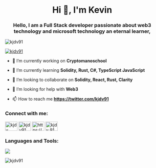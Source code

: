 <h1 align="center">Hi 👋, I'm Kevin</h1>
<h3 align="center">Hello, I am a Full Stack developer passionate about web3 technology and microsoft technology an eternal learner,</h3>

<p align="left"> <img src="https://komarev.com/ghpvc/?username=kjdv91&label=Profile%20views&color=0e75b6&style=flat" alt="kjdv91" /> </p>

<p align="left"> <a href="https://twitter.com/kjdv91" target="blank"><img src="https://img.shields.io/twitter/follow/kjdv91?logo=twitter&style=for-the-badge" alt="kjdv91" /></a> </p>

- 🔭 I’m currently working on **Cryptomanoschool**

- 🌱 I’m currently learning **Solidity, Rust, C#, TypeScript JavaScript**

- 👯 I’m looking to collaborate on **Solidity, React, Rust, Clarity**

- 🤝 I’m looking for help with **Web3**

- 📫 How to reach me **https://twitter.com/kjdv91**

<h3 align="left">Connect with me:</h3>
<p align="left">
<a href="https://dev.to/kjdv" target="blank"><img align="center" src="https://raw.githubusercontent.com/rahuldkjain/github-profile-readme-generator/master/src/images/icons/Social/devto.svg" alt="kjdv" height="30" width="40" /></a>
<a href="https://twitter.com/kjdv91" target="blank"><img align="center" src="https://raw.githubusercontent.com/rahuldkjain/github-profile-readme-generator/master/src/images/icons/Social/twitter.svg" alt="kjdv91" height="30" width="40" /></a>
<a href="https://linkedin.com/in/https://www.linkedin.com/in/kevin-david-jaramilo-b641a512a/" target="blank"><img align="center" src="https://raw.githubusercontent.com/rahuldkjain/github-profile-readme-generator/master/src/images/icons/Social/linked-in-alt.svg" alt="https://www.linkedin.com/in/kevin-david-jaramilo-b641a512a/" height="30" width="40" /></a>
<a href="https://instagram.com/kjdv_91" target="blank"><img align="center" src="https://raw.githubusercontent.com/rahuldkjain/github-profile-readme-generator/master/src/images/icons/Social/instagram.svg" alt="kjdv_91" height="30" width="40" /></a>
</p>

<h3 align="left">Languages and Tools:</h3>
<img src="https://img.shields.io/badge/Blockchain.com-121D33?logo=blockchaindotcom&logoColor=fff&style=for-the-badge" />


<p><img align="center" src="https://github-readme-stats.vercel.app/api/top-langs?username=kjdv91&show_icons=true&locale=en&layout=compact" alt="kjdv91" /></p>
